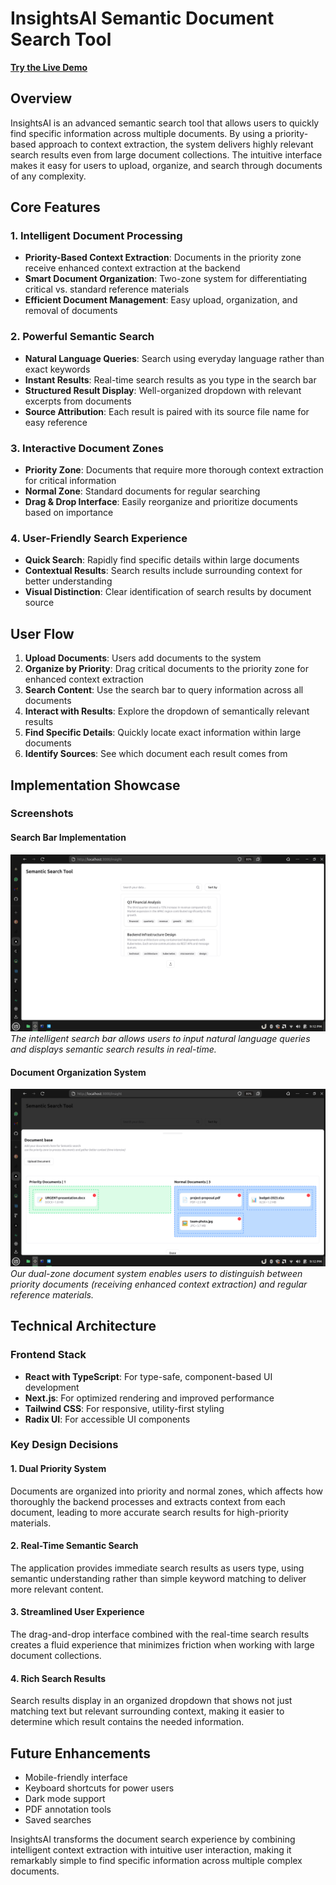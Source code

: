 # InsightsAI Semantic Document Search Tool

**[Try the Live Demo](https://insights-ai-nhe1.vercel.app/insight)**

## Overview
InsightsAI is an advanced semantic search tool that allows users to quickly find specific information across multiple documents. By using a priority-based approach to context extraction, the system delivers highly relevant search results even from large document collections. The intuitive interface makes it easy for users to upload, organize, and search through documents of any complexity.

## Core Features

### 1. Intelligent Document Processing
- **Priority-Based Context Extraction**: Documents in the priority zone receive enhanced context extraction at the backend
- **Smart Document Organization**: Two-zone system for differentiating critical vs. standard reference materials
- **Efficient Document Management**: Easy upload, organization, and removal of documents

### 2. Powerful Semantic Search
- **Natural Language Queries**: Search using everyday language rather than exact keywords
- **Instant Results**: Real-time search results as you type in the search bar
- **Structured Result Display**: Well-organized dropdown with relevant excerpts from documents
- **Source Attribution**: Each result is paired with its source file name for easy reference

### 3. Interactive Document Zones
- **Priority Zone**: Documents that require more thorough context extraction for critical information
- **Normal Zone**: Standard documents for regular searching
- **Drag & Drop Interface**: Easily reorganize and prioritize documents based on importance

### 4. User-Friendly Search Experience
- **Quick Search**: Rapidly find specific details within large documents
- **Contextual Results**: Search results include surrounding context for better understanding
- **Visual Distinction**: Clear identification of search results by document source

## User Flow

1. **Upload Documents**: Users add documents to the system
2. **Organize by Priority**: Drag critical documents to the priority zone for enhanced context extraction
3. **Search Content**: Use the search bar to query information across all documents
4. **Interact with Results**: Explore the dropdown of semantically relevant results
5. **Find Specific Details**: Quickly locate exact information within large documents
6. **Identify Sources**: See which document each result comes from

## Implementation Showcase

### Screenshots

#### Search Bar Implementation
![Search Bar Screenshot](/screenshots/search-bar.png)
*The intelligent search bar allows users to input natural language queries and displays semantic search results in real-time.*

#### Document Organization System
![Document Zones Screenshot](/screenshots/doc-base.png)
*Our dual-zone document system enables users to distinguish between priority documents (receiving enhanced context extraction) and regular reference materials.*


## Technical Architecture

### Frontend Stack
- **React with TypeScript**: For type-safe, component-based UI development
- **Next.js**: For optimized rendering and improved performance
- **Tailwind CSS**: For responsive, utility-first styling
- **Radix UI**: For accessible UI components

### Key Design Decisions

#### 1. Dual Priority System
Documents are organized into priority and normal zones, which affects how thoroughly the backend processes and extracts context from each document, leading to more accurate search results for high-priority materials.

#### 2. Real-Time Semantic Search
The application provides immediate search results as users type, using semantic understanding rather than simple keyword matching to deliver more relevant content.

#### 3. Streamlined User Experience
The drag-and-drop interface combined with the real-time search results creates a fluid experience that minimizes friction when working with large document collections.

#### 4. Rich Search Results
Search results display in an organized dropdown that shows not just matching text but relevant surrounding context, making it easier to determine which result contains the needed information.

## Future Enhancements

- Mobile-friendly interface
- Keyboard shortcuts for power users
- Dark mode support
- PDF annotation tools
- Saved searches

InsightsAI transforms the document search experience by combining intelligent context extraction with intuitive user interaction, making it remarkably simple to find specific information across multiple complex documents.
